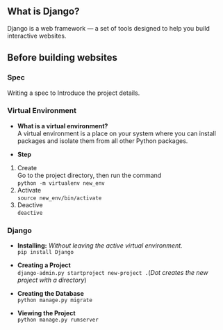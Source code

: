 ## What is Django?
Django is a web framework — a set of tools designed to help you build interactive websites.  

## Before building websites
### Spec  
Writing a spec to Introduce the project details.

### Virtual Environment
* **What is a virtual environment?**  
A virtual environment is a place on your system where you can install packages and isolate them from all other Python packages.  

* **Step**  
1. Create  
Go to the project directory, then run the command  
`python -m virtualenv new_env`  
2. Activate   
`source new_env/bin/activate`   
3. Deactive  
`deactive`  

### Django
* **Installing:** *Without leaving the active virtual environment.*  
`pip install Django`  

* **Creating a Project**  
`django-admin.py startproject new-project .`(*Dot creates the new project with a directory*)

* **Creating the Database**  
`python manage.py migrate`  

* **Viewing the Project**  
`python manage.py rumserver`
